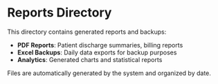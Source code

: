 # Reports Directory

This directory contains generated reports and backups:

- **PDF Reports**: Patient discharge summaries, billing reports
- **Excel Backups**: Daily data exports for backup purposes
- **Analytics**: Generated charts and statistical reports

Files are automatically generated by the system and organized by date.